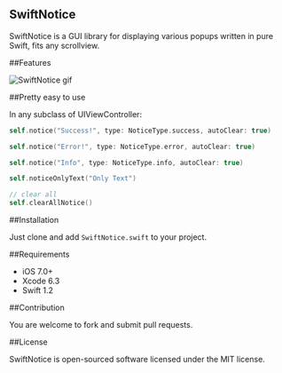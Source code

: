 SwiftNotice
--
SwiftNotice is a GUI library for displaying various popups written in pure Swift, fits any scrollview.

##Features

![SwiftNotice gif](http://staticonsae.sinaapp.com/images/SwiftNotice.gif)

##Pretty easy to use

In any subclass of UIViewController:

```swift
self.notice("Success!", type: NoticeType.success, autoClear: true)

self.notice("Error!", type: NoticeType.error, autoClear: true)

self.notice("Info", type: NoticeType.info, autoClear: true)

self.noticeOnlyText("Only Text")

// clear all
self.clearAllNotice()
```

##Installation

Just clone and add `SwiftNotice.swift` to your project.

##Requirements

* iOS 7.0+
* Xcode 6.3
* Swift 1.2

##Contribution

You are welcome to fork and submit pull requests.

##License

SwiftNotice is open-sourced software licensed under the MIT license.